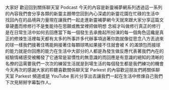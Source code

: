 大家好 歡迎回到關係聊天室 Podcast 今天的內容是新靈補夢網系列透過這一系列的內容我們會分享各類的新靈主題帶您回到內心深處的新靈花園在忙碌的生活中 找回內在的品境與力量現在讓我們一起走進新靈補夢網今天就來跟大家分享這篇文章硬盡而修修行不是隻能待在思願或教堂裡把做明想 念經才叫做修行真正的修行是在日常生活中如何去回應當下每一個發生去承擔起所扮演的每一個角色這纔是真正的修煉生活裡每天都有太多的所事許多代辦事項追著你跑就像從思念八方丟過來的球一樣我們接著住嗎能夠接著住每顆球嗎如果接不住就會被 K 的滿頭包而接球的能力就是你回應的能力在生活中大部分的人都是為發生做反應代表著我們內在的經驗情緒感受被觸發了它通常是習慣性的無意識的而回應是有意識的絕知的清晰的名僚的這需要我們一次次的練習生活就是到場生活的每個發生都是我們練功的機會今天再次的感謝大家的聆聽喜歡關係聊天室 Parkest 的內容歡迎朋友們將關係聊天室 Parkest 頻道或是 YouTube 影片分享出去讓我們一起在生活中修煉自己我們下次見掰掰字幕製作人。